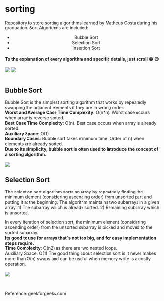 # sorting
 Repository to store sorting algorithms learned by Matheus Costa during his graduation.
Sort Algorithms are included:
<center><ul>
 <li>Bubble Sort</li>
 <li>Selection Sort</li>
 <li>Insertion Sort</li>
<ul>
  </center>
 <h4>To the explanation of every algorithm and specific details, just scroll  😁 😉 </h4>
   <img align="left" src="https://media.giphy.com/media/QaPkV29BJh3gI/giphy.gif"/>
  <img src="https://media.giphy.com/media/4UzW8S83pWoKs/giphy.gif"/>
 <br><br>
 <h2>Bubble Sort</h2>
 Bubble Sort is the simplest sorting algorithm that works by repeatedly swapping the adjacent elements if they are in wrong order.<br>
 <b>Worst and Average Case Time Complexity</b>: O(n*n). Worst case occurs when array is reverse sorted.<br>
 <b>Best Case Time Complexity</b>: O(n). Best case occurs when array is already sorted.<br>
 <b>Auxiliary Space</b>: O(1)<br>
 <b>Boundary Cases</b>: Bubble sort takes minimum time (Order of n) when elements are already sorted.<br>
 <b>Due to its simplicity, bubble sort is often used to introduce the concept of a sorting algorithm.</b>
 <br><br>
 <img src="https://media.giphy.com/media/nfq7ThNeMbfCfGDGu2/giphy.gif"/>
 <br>
 <h2>Selection Sort</h2>
 The selection sort algorithm sorts an array by repeatedly finding the minimum element (considering ascending order) from unsorted part and putting it at the beginning. The algorithm maintains two subarrays in a given array.
1) The subarray which is already sorted.
2) Remaining subarray which is unsorted.

In every iteration of selection sort, the minimum element (considering ascending order) from the unsorted subarray is picked and moved to the sorted subarray.<br>
<b> Its good to use for arrays that´s not too big, and for easy implementation steps require.</b>
<br>
<b>Time Complexity</b>: O(n2) as there are two nested loops.
<br>
Auxiliary Space: O(1)
The good thing about selection sort is it never makes more than O(n) swaps and can be useful when memory write is a costly operation.
 <br><br>
 <img src="https://media.giphy.com/media/z3iMTsKMWSEDBLtCy2/giphy.gif"/>
 <h2></h2>
 <br>
 Reference: geekforgeeks.com
